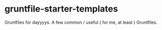 # gruntfile-starter-templates
Gruntfiles for dayyyys. A few common / useful ( for me, at least ) Gruntfiles.
